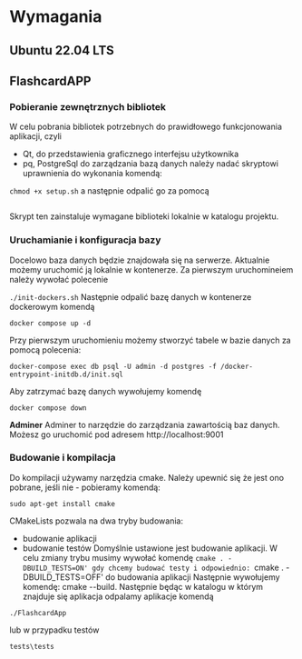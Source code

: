 # Wymagania

## Ubuntu 22.04 LTS
## FlashcardAPP

### Pobieranie zewnętrznych bibliotek
W celu pobrania bibliotek potrzebnych do prawidłowego funkcjonowania aplikacji, czyli
- Qt, do przedstawienia graficznego interfejsu użytkownika
- pq, PostgreSql do zarządzania bazą danych
należy nadać skryptowi uprawnienia do wykonania komendą:  

```chmod +x setup.sh```
a następnie odpalić go za pomocą
```./setup.sh
```
Skrypt ten zainstaluje wymagane biblioteki lokalnie w katalogu projektu.

### Uruchamianie i konfiguracja bazy 
Docelowo baza danych będzie znajdowała się na serwerze. Aktualnie możemy uruchomić ją lokalnie w kontenerze.
Za pierwszym uruchomineiem należy wywołać polecenie  

`./init-dockers.sh`
Następnie odpalić bazę danych w kontenerze dockerowym komendą  

```docker compose up -d```

Przy pierwszym uruchomieniu możemy stworzyć tabele w bazie danych za pomocą polecenia:

```docker-compose exec db psql -U admin -d postgres -f /docker-entrypoint-initdb.d/init.sql```

Aby zatrzymać bazę danych wywołujemy komendę  

```docker compose down```


**Adminer**
Adminer to narzędzie do zarządzania zawartością baz danych. Możesz go uruchomić pod adresem http://localhost:9001
### Budowanie i kompilacja
Do kompilacji używamy narzędzia cmake. Należy upewnić się że jest ono pobrane, jeśli nie - pobieramy komendą:  

```sudo apt-get install cmake```

CMakeLists pozwala na dwa tryby budowania:
- budowanie aplikacji
- budowanie testów
Domyślnie ustawione jest budowanie aplikacji. 
W celu zmiany trybu musimy wywołać komendę
`cmake . -DBUILD_TESTS=ON' gdy chcemy budować testy
i odpowiednio:
`cmake . -DBUILD_TESTS=OFF' do budowania aplikacji
Następnie wywołujemy komendę:
cmake --build.
Następnie będąc w katalogu w którym znajduje się aplikacja odpalamy aplikacje komendą  

```./FlashcardApp```  

lub w przypadku testów   

```tests\tests```
